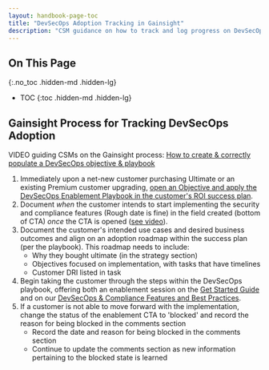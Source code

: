 ```yaml
---
layout: handbook-page-toc
title: "DevSecOps Adoption Tracking in Gainsight"
description: "CSM guidance on how to track and log progress on DevSecOps usecase adoption"
---
```


## On This Page

{:.no_toc .hidden-md .hidden-lg}

- TOC
{:toc .hidden-md .hidden-lg}

## Gainsight Process for Tracking DevSecOps Adoption

VIDEO guiding CSMs on the Gainsight process: [How to create & correctly populate a DevSecOps objective & playbook](https://youtu.be/lL1HQTUTdiQ)


1. Immediately upon a net-new customer purchasing Ultimate or an existing Premium customer upgrading, [open an Objective and apply the DevSecOps Enablement Playbook in the customer's ROI success plan](/handbook/customer-success/csm/stage-enablement-and-expansion/#where-do-i-track-the-use-case-enablement-and-expansion).  
1. Document *when* the customer intends to start implementing the security and compliance features (Rough date is fine) in the field created (bottom of CTA) *once* the CTA is opened ([see video](https://youtu.be/lL1HQTUTdiQ)). 
1. Document the customer's intended use cases and desired business outcomes and align on an adoption roadmap within the success plan (per the playbook). This roadmap needs to include:
   * Why they bought ultimate (in the strategy section)
   * Objectives focused on implementation, with tasks that have timelines
   * Customer DRI listed in task
1. Begin taking the customer through the steps within the DevSecOps playbook, offering both an enablement session on the [Get Started Guide](https://docs.gitlab.com/ee/user/application_security/get-started-security.html) and on our [DevSecOps & Compliance Features and Best Practices](/handbook/customer-success/workshops/secure/).  
1. If a customer is not able to move forward with the implementation, change the status of the enablement CTA to 'blocked' and record the reason for being blocked in the comments section
   * Record the date and reason for being blocked in the comments section
   * Continue to update the comments section as new information pertaining to the blocked state is learned
